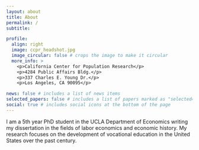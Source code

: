 ```yaml
---
layout: about
title: About
permalink: /
subtitle:

profile:
  align: right
  image: ccpr_headshot.jpg
  image_circular: false # crops the image to make it circular
  more_info: >
    <p>California Center for Population Research</p>
    <p>4284 Public Affairs Bldg.</p>
    <p>337 Charles E. Young Dr.</p>
    <p>Los Angeles, CA 90095</p>

news: false # includes a list of news items
selected_papers: false # includes a list of papers marked as "selected={true}"
social: true # includes social icons at the bottom of the page
---
```


I am a 5th year PhD student in the UCLA Department of Economics writing my dissertation in the fields of labor economics and economic history. My research focuses on the development of vocational education in the United States over the past century. 
